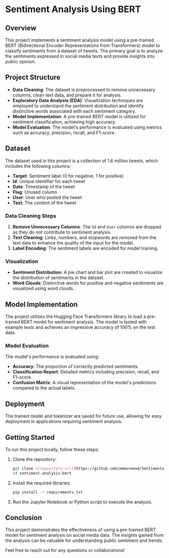 # Sentiment Analysis Using BERT

## Overview
This project implements a sentiment analysis model using a pre-trained BERT (Bidirectional Encoder Representations from Transformers) model to classify sentiments from a dataset of tweets. The primary goal is to analyze the sentiments expressed in social media texts and provide insights into public opinion.

## Project Structure
- **Data Cleaning**: The dataset is preprocessed to remove unnecessary columns, clean text data, and prepare it for analysis.
- **Exploratory Data Analysis (EDA)**: Visualization techniques are employed to understand the sentiment distribution and identify distinctive words associated with each sentiment category.
- **Model Implementation**: A pre-trained BERT model is utilized for sentiment classification, achieving high accuracy.
- **Model Evaluation**: The model's performance is evaluated using metrics such as accuracy, precision, recall, and F1-score.

## Dataset
The dataset used in this project is a collection of 1.6 million tweets, which includes the following columns:
- **Target**: Sentiment label (0 for negative, 1 for positive)
- **Id**: Unique identifier for each tweet
- **Date**: Timestamp of the tweet
- **Flag**: Unused column
- **User**: User who posted the tweet
- **Text**: The content of the tweet

### Data Cleaning Steps
1. **Remove Unnecessary Columns**: The `Id` and `User` columns are dropped as they do not contribute to sentiment analysis.
2. **Text Cleaning**: Links, numbers, and stopwords are removed from the text data to enhance the quality of the input for the model.
3. **Label Encoding**: The sentiment labels are encoded for model training.

### Visualization
- **Sentiment Distribution**: A pie chart and bar plot are created to visualize the distribution of sentiments in the dataset.
- **Word Clouds**: Distinctive words for positive and negative sentiments are visualized using word clouds.

## Model Implementation
The project utilizes the Hugging Face Transformers library to load a pre-trained BERT model for sentiment analysis. The model is tested with example texts and achieves an impressive accuracy of 100% on the test data.

### Model Evaluation
The model's performance is evaluated using:
- **Accuracy**: The proportion of correctly predicted sentiments.
- **Classification Report**: Detailed metrics including precision, recall, and F1-score.
- **Confusion Matrix**: A visual representation of the model's predictions compared to the actual labels.

## Deployment
The trained model and tokenizer are saved for future use, allowing for easy deployment in applications requiring sentiment analysis.

## Getting Started
To run this project locally, follow these steps:
1. Clone the repository:
   ```bash
   git clone <[repository-url](https://github.com/ammaremad/Sentimental-Analysis)>
   cd sentiment-analysis-bert
   ```
2. Install the required libraries:
   ```bash
   pip install -r requirements.txt
   ```
3. Run the Jupyter Notebook or Python script to execute the analysis.

## Conclusion
This project demonstrates the effectiveness of using a pre-trained BERT model for sentiment analysis on social media data. The insights gained from the analysis can be valuable for understanding public sentiment and trends.

Feel free to reach out for any questions or collaborations!
